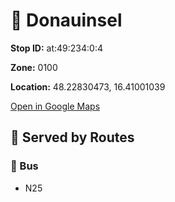 # 🚉 Donauinsel


**Stop ID:** at:49:234:0:4

**Zone:** 0100

**Location:** 48.22830473, 16.41001039

[Open in Google Maps](https://www.google.com/maps?q=48.22830473,16.41001039)

## 🚆 Served by Routes

### 🚌 Bus
- N25